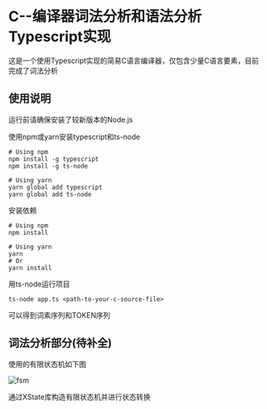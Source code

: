 # C--编译器词法分析和语法分析Typescript实现

这是一个使用Typescript实现的简易C语言编译器，仅包含少量C语言要素，目前完成了词法分析

## 使用说明

运行前请确保安装了较新版本的Node.js

使用npm或yarn安装typescript和ts-node

```shell
# Using npm
npm install -g typescript
npm install -g ts-node

# Using yarn
yarn global add typescript
yarn global add ts-node
```

安装依赖

```shell
# Using npm
npm install

# Using yarn
yarn
# Or
yarn install
```

用ts-node运行项目

```shell
ts-node app.ts <path-to-your-c-source-file>
```

可以得到词素序列和TOKEN序列

## 词法分析部分(待补全)

使用的有限状态机如下图

![fsm](https://cdn.jsdelivr.net/gh/KAQSICE/ImgHost/img/202110302320824.png)

通过XState库构造有限状态机并进行状态转换
